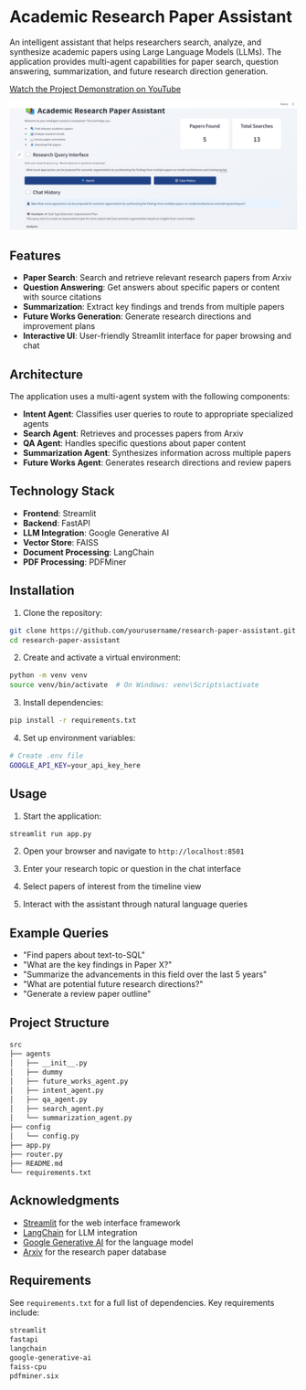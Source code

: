 # Academic Research Paper Assistant

An intelligent assistant that helps researchers search, analyze, and synthesize academic papers using Large Language Models (LLMs). The application provides multi-agent capabilities for paper search, question answering, summarization, and future research direction generation.

[Watch the Project Demonstration on YouTube](http://www.youtube.com/watch?v=DpunojtYDFE)

![Front-End of app](src/imgs/Frontend.png)
## Features

- **Paper Search**: Search and retrieve relevant research papers from Arxiv
- **Question Answering**: Get answers about specific papers or content with source citations
- **Summarization**: Extract key findings and trends from multiple papers
- **Future Works Generation**: Generate research directions and improvement plans
- **Interactive UI**: User-friendly Streamlit interface for paper browsing and chat

## Architecture

The application uses a multi-agent system with the following components:

- **Intent Agent**: Classifies user queries to route to appropriate specialized agents
- **Search Agent**: Retrieves and processes papers from Arxiv
- **QA Agent**: Handles specific questions about paper content
- **Summarization Agent**: Synthesizes information across multiple papers
- **Future Works Agent**: Generates research directions and review papers

## Technology Stack

- **Frontend**: Streamlit
- **Backend**: FastAPI
- **LLM Integration**: Google Generative AI
- **Vector Store**: FAISS
- **Document Processing**: LangChain
- **PDF Processing**: PDFMiner

## Installation

1. Clone the repository:
```bash
git clone https://github.com/yourusername/research-paper-assistant.git
cd research-paper-assistant
```

2. Create and activate a virtual environment:
```bash
python -m venv venv
source venv/bin/activate  # On Windows: venv\Scripts\activate
```

3. Install dependencies:
```bash
pip install -r requirements.txt
```

4. Set up environment variables:
```bash
# Create .env file
GOOGLE_API_KEY=your_api_key_here
```

## Usage

1. Start the application:
```bash
streamlit run app.py
```

2. Open your browser and navigate to `http://localhost:8501`

3. Enter your research topic or question in the chat interface

4. Select papers of interest from the timeline view

5. Interact with the assistant through natural language queries

## Example Queries

- "Find papers about text-to-SQL"
- "What are the key findings in Paper X?"
- "Summarize the advancements in this field over the last 5 years"
- "What are potential future research directions?"
- "Generate a review paper outline"

## Project Structure

```
src
├── agents
│   ├── __init__.py
│   ├── dummy
│   ├── future_works_agent.py
│   ├── intent_agent.py
│   ├── qa_agent.py
│   ├── search_agent.py
│   └── summarization_agent.py
├── config
│   └── config.py
├── app.py
├── router.py
├── README.md
└── requirements.txt
```



## Acknowledgments

- [Streamlit](https://streamlit.io/) for the web interface framework
- [LangChain](https://python.langchain.com/) for LLM integration
- [Google Generative AI](https://ai.google.dev/) for the language model
- [Arxiv](https://arxiv.org/) for the research paper database

## Requirements

See `requirements.txt` for a full list of dependencies. Key requirements include:

```
streamlit
fastapi
langchain
google-generative-ai
faiss-cpu
pdfminer.six
```



